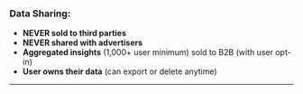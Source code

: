 ### **Data Sharing:**

- **NEVER sold to third parties**
- **NEVER shared with advertisers**
- **Aggregated insights** (1,000+ user minimum) sold to B2B (with user opt-in)
- **User owns their data** (can export or delete anytime)

---

